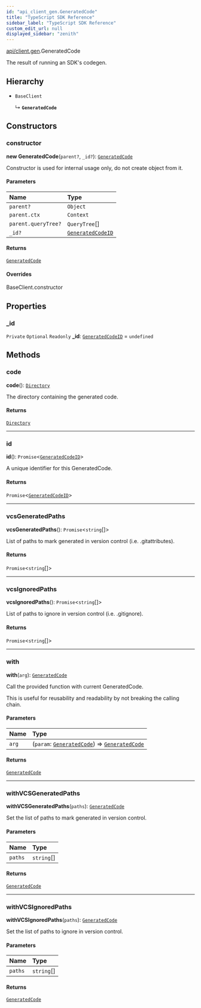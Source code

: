 ```yaml
---
id: "api_client_gen.GeneratedCode"
title: "TypeScript SDK Reference"
sidebar_label: "TypeScript SDK Reference"
custom_edit_url: null
displayed_sidebar: "zenith"
---
```


[api/client.gen](../modules/api_client_gen.md).GeneratedCode

The result of running an SDK's codegen.

## Hierarchy

- `BaseClient`

  ↳ **`GeneratedCode`**

## Constructors

### constructor

**new GeneratedCode**(`parent?`, `_id?`): [`GeneratedCode`](api_client_gen.GeneratedCode.md)

Constructor is used for internal usage only, do not create object from it.

#### Parameters

| Name | Type |
| :------ | :------ |
| `parent?` | `Object` |
| `parent.ctx` | `Context` |
| `parent.queryTree?` | `QueryTree`[] |
| `_id?` | [`GeneratedCodeID`](../modules/api_client_gen.md#generatedcodeid) |

#### Returns

[`GeneratedCode`](api_client_gen.GeneratedCode.md)

#### Overrides

BaseClient.constructor

## Properties

### \_id

 `Private` `Optional` `Readonly` **\_id**: [`GeneratedCodeID`](../modules/api_client_gen.md#generatedcodeid) = `undefined`

## Methods

### code

**code**(): [`Directory`](api_client_gen.Directory.md)

The directory containing the generated code.

#### Returns

[`Directory`](api_client_gen.Directory.md)

___

### id

**id**(): `Promise`\<[`GeneratedCodeID`](../modules/api_client_gen.md#generatedcodeid)\>

A unique identifier for this GeneratedCode.

#### Returns

`Promise`\<[`GeneratedCodeID`](../modules/api_client_gen.md#generatedcodeid)\>

___

### vcsGeneratedPaths

**vcsGeneratedPaths**(): `Promise`\<`string`[]\>

List of paths to mark generated in version control (i.e. .gitattributes).

#### Returns

`Promise`\<`string`[]\>

___

### vcsIgnoredPaths

**vcsIgnoredPaths**(): `Promise`\<`string`[]\>

List of paths to ignore in version control (i.e. .gitignore).

#### Returns

`Promise`\<`string`[]\>

___

### with

**with**(`arg`): [`GeneratedCode`](api_client_gen.GeneratedCode.md)

Call the provided function with current GeneratedCode.

This is useful for reusability and readability by not breaking the calling chain.

#### Parameters

| Name | Type |
| :------ | :------ |
| `arg` | (`param`: [`GeneratedCode`](api_client_gen.GeneratedCode.md)) => [`GeneratedCode`](api_client_gen.GeneratedCode.md) |

#### Returns

[`GeneratedCode`](api_client_gen.GeneratedCode.md)

___

### withVCSGeneratedPaths

**withVCSGeneratedPaths**(`paths`): [`GeneratedCode`](api_client_gen.GeneratedCode.md)

Set the list of paths to mark generated in version control.

#### Parameters

| Name | Type |
| :------ | :------ |
| `paths` | `string`[] |

#### Returns

[`GeneratedCode`](api_client_gen.GeneratedCode.md)

___

### withVCSIgnoredPaths

**withVCSIgnoredPaths**(`paths`): [`GeneratedCode`](api_client_gen.GeneratedCode.md)

Set the list of paths to ignore in version control.

#### Parameters

| Name | Type |
| :------ | :------ |
| `paths` | `string`[] |

#### Returns

[`GeneratedCode`](api_client_gen.GeneratedCode.md)
